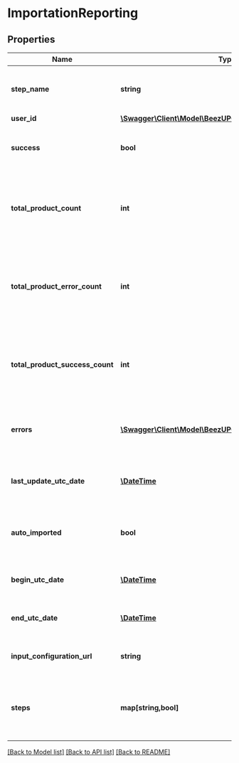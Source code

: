 # ImportationReporting

## Properties
Name | Type | Description | Notes
------------ | ------------- | ------------- | -------------
**step_name** | **string** | The last step name of the importation process | [optional] 
**user_id** | [**\Swagger\Client\Model\BeezUPCommonUserId**](BeezUPCommonUserId.md) |  | [optional] 
**success** | **bool** | Indicate if the importation succeed or not. | [optional] 
**total_product_count** | **int** | Indicate the total product count detected in the catalog during the importation. | [optional] 
**total_product_error_count** | **int** | Indicate the total product count in error detected in the catalog during the importation. | [optional] 
**total_product_success_count** | **int** | Indicate the total product count in success in the catalog during the importation. | [optional] 
**errors** | [**\Swagger\Client\Model\BeezUPCommonUserErrorMessage[]**](BeezUPCommonUserErrorMessage.md) | Indicate the error message list related to this importation. | [optional] 
**last_update_utc_date** | [**\DateTime**](\DateTime.md) | Indicate the last update UTC date of the reporting. | 
**auto_imported** | **bool** | Indicate if this importation is an auto import or not. | [optional] 
**begin_utc_date** | [**\DateTime**](\DateTime.md) | Indicate the begin UTC date of this importation. | 
**end_utc_date** | [**\DateTime**](\DateTime.md) | Indicate the end UTC date of this importation. | [optional] 
**input_configuration_url** | **string** | Indicate the input url of this importation. | [optional] 
**steps** | **map[string,bool]** | Indicate the steps that have been passed during the importation process | 

[[Back to Model list]](../README.md#documentation-for-models) [[Back to API list]](../README.md#documentation-for-api-endpoints) [[Back to README]](../README.md)


